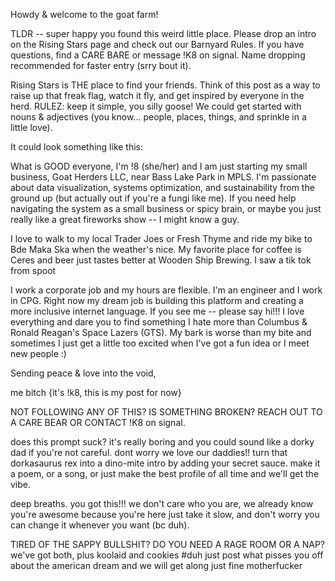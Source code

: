 Howdy & welcome to the goat farm! 

TLDR -- super happy you found this weird little place. Please drop an intro on the Rising Stars page and check out our Barnyard Rules. If you have questions, find a CARE BARE or message !K8 on signal. Name dropping recommended for faster entry (srry bout it).


Rising Stars is THE place to find your friends. Think of this post as a way to raise up that freak flag, watch it fly, and get inspired by everyone in the herd. 
RULEZ: keep it simple, you silly goose! We could get started with nouns & adjectives (you know... people, places, things, and sprinkle in a little love).

It could look something like this:


What is GOOD everyone, I'm !8 (she/her) and I am just starting my small business, Goat Herders LLC, near Bass Lake Park in MPLS. I'm passionate about data visualization, systems optimization, and sustainability from the ground up (but actually out if you're a fungi like me). If you need help navigating the system as a small business or spicy brain, or maybe you just really like a great fireworks show -- I might know a guy. 

I love to walk to my local Trader Joes or Fresh Thyme and ride my bike to Bde Maka Ska when the weather's nice. 
My favorite place for coffee is Ceres and beer just tastes better at Wooden Ship Brewing.
I saw a tik tok from spoot

I work a corporate job and my hours are flexible. I'm an engineer and I work in CPG. Right now my dream job is building this platform and creating a more inclusive internet language. 
If you see me -- please say hi!!! I love everything and dare you to find something I hate more than Columbus & Ronald Reagan's Space Lazers (GTS). 
My bark is worse than my bite and sometimes I just get a little too excited when I've got a fun idea or I meet new people :)


Sending peace & love into the void,

me bitch {it's !k8, this is my post for now}


NOT FOLLOWING ANY OF THIS? IS SOMETHING BROKEN? REACH OUT TO A CARE BEAR OR CONTACT !K8 on signal. 

does this prompt suck? it's really boring and you could sound like a dorky dad if you're not careful.
dont worry we love our daddies!! turn that dorkasaurus rex into a dino-mite intro by adding your secret sauce.
make it a poem, or a song, or just make the best profile of all time and we'll get the vibe.


deep breaths. you got this!!! we don't care who you are, we already know you're awesome because you're here
just take it slow, and don't worry you can change it whenever you want (bc duh).

TIRED OF THE SAPPY BULLSHIT? DO YOU NEED A RAGE ROOM OR A NAP? we've got both, plus koolaid and cookies #duh
just post what pisses you off about the american dream and we will get along just fine motherfucker
